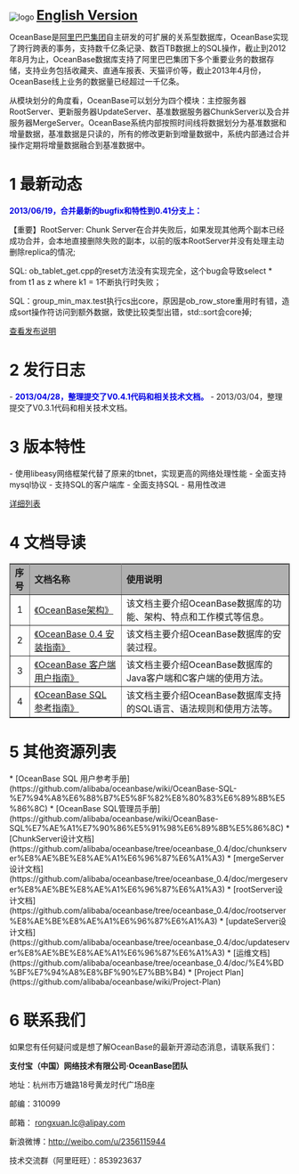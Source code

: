 ![logo](https://raw.github.com/alibaba/oceanbase/oceanbase_0.3/doc/%E5%9B%BE%E7%89%87%E5%A4%B9/logo.jpg)
<font size=5><b>[English Version](https://github.com/alibaba/oceanbase/wiki/Oceanbase)</b></font>

OceanBase是[阿里巴巴集团](http://page.china.alibaba.com/shtml/about/ali_group1.shtml)自主研发的可扩展的关系型数据库，OceanBase实现了跨行跨表的事务，支持数千亿条记录、数百TB数据上的SQL操作，截止到2012年8月为止，OceanBase数据库支持了阿里巴巴集团下多个重要业务的数据存储，支持业务包括收藏夹、直通车报表、天猫评价等，截止2013年4月份，OceanBase线上业务的数据量已经超过一千亿条。

从模块划分的角度看，OceanBase可以划分为四个模块：主控服务器RootServer、更新服务器UpdateServer、基准数据服务器ChunkServer以及合并服务器MergeServer。OceanBase系统内部按照时间线将数据划分为基准数据和增量数据，基准数据是只读的，所有的修改更新到增量数据中，系统内部通过合并操作定期将增量数据融合到基准数据中。

<h1>1 最新动态</h1>
<font color=“#0000E3”><b>2013/06/19，合并最新的bugfix和特性到0.41分支上：</b> </font>

【重要】RootServer: Chunk Server在合并失败后，如果发现其他两个副本已经成功合并，会本地直接删除失败的副本，以前的版本RootServer并没有处理主动删除replica的情况;

SQL: ob_tablet_get.cpp的reset方法没有实现完全，这个bug会导致select * from t1 as z where k1 = 1不断执行时失败；

SQL：group_min_max.test执行cs出core，原因是ob_row_store重用时有错，造成sort操作符访问到额外数据，致使比较类型出错，std::sort会core掉; 

[查看发布说明](https://github.com/alibaba/oceanbase/wiki/OceanBase-0.4.1-1209%E5%8F%91%E5%B8%83%E8%AF%B4%E6%98%8E)

<h1>2 发行日志</h1>
- <font color=“#0000E3”><b>2013/04/28，整理提交了V0.4.1代码和相关技术文档。</b> </font>
- 2013/03/04，整理提交了V0.3.1代码和相关技术文档。

<h1>3 版本特性</h1>
- 使用libeasy网络框架代替了原来的tbnet，实现更高的网络处理性能
- 全面支持mysql协议
- 支持SQL的客户端库
- 全面支持SQL
- 易用性改进

[详细列表](https://github.com/alibaba/oceanbase/wiki/OceanBase-0.4-%E7%89%88%E6%9C%AC%E7%89%B9%E6%80%A7) 

<h1>4 文档导读</h1>
<table width="100%"  border="1" frame="all" rules="all">
  <tr>
    <td width=7% bgcolor="B0B0B0"><b>序号</b></div></td>
    <td width=33% bgcolor="B0B0B0"><b>文档名称</b></td>
    <td width=60% bgcolor="B0B0B0"><b>使用说明</b></td>
  </tr>
  <tr>
    <td width="7%"><div align="center">1</div></td>
    <td width="33%"><a href="https://github.com/alibaba/oceanbase/wiki/OceanBase%E6%9E%B6%E6%9E%84%E4%BB%8B%E7%BB%8D" target="_blank">《OceanBase架构》</a></td>
    <td width="60%">该文档主要介绍OceanBase数据库的功能、架构、特点和工作模式等信息。</td>
  </tr>
  <tr>
    <td width="7%"><div align="center">2</div></td>
    <td width="33%"><a href="/alibaba/oceanbase/wiki/OceanBase-0.4-%E5%AE%89%E8%A3%85%E6%8C%87%E5%8D%97" target="_blank">《OceanBase 0.4 安装指南》</a></td>
    <td width="60%">该文档主要介绍OceanBase数据库的安装过程。</td>
  </tr>
  <tr>
    <td width="7%"><div align="center">3</div></td>
    <td width="33%"><a href="/alibaba/oceanbase/wiki/OceanBase%E5%AE%A2%E6%88%B7%E7%AB%AF-%E7%94%A8%E6%88%B7%E6%8C%87%E5%8D%97" target="_blank">《OceanBase 客户端 用户指南》</a></td>
    <td width="60%">该文档主要介绍OceanBase数据库的Java客户端和C客户端的使用方法。</td>
  </tr>
  <tr>
    <td width="7%"><div align="center">4</div></td>
    <td width="33%"><a href="https://github.com/alibaba/oceanbase/wiki/OceanBase-SQL-%E5%8F%82%E8%80%83%E6%8C%87%E5%8D%97" target="_blank">《OceanBase SQL 参考指南》</a></td>
    <td width="60%">该文档主要介绍OceanBase数据库支持的SQL语言、语法规则和使用方法等。</td>
  </tr>
</table>

<h1>5 其他资源列表</h1>
* [OceanBase SQL 用户参考手册](https://github.com/alibaba/oceanbase/wiki/OceanBase-SQL-%E7%94%A8%E6%88%B7%E5%8F%82%E8%80%83%E6%89%8B%E5%86%8C)
* [OceanBase SQL管理员手册](https://github.com/alibaba/oceanbase/wiki/OceanBase-SQL%E7%AE%A1%E7%90%86%E5%91%98%E6%89%8B%E5%86%8C)
* [ChunkServer设计文档](https://github.com/alibaba/oceanbase/tree/oceanbase_0.4/doc/chunkserver%E8%AE%BE%E8%AE%A1%E6%96%87%E6%A1%A3)
* [mergeServer设计文档](https://github.com/alibaba/oceanbase/tree/oceanbase_0.4/doc/mergeserver%E8%AE%BE%E8%AE%A1%E6%96%87%E6%A1%A3)
* [rootServer设计文档](https://github.com/alibaba/oceanbase/tree/oceanbase_0.4/doc/rootserver%E8%AE%BE%E8%AE%A1%E6%96%87%E6%A1%A3)
* [updateServer设计文档](https://github.com/alibaba/oceanbase/tree/oceanbase_0.4/doc/updateserver%E8%AE%BE%E8%AE%A1%E6%96%87%E6%A1%A3)
* [运维文档](https://github.com/alibaba/oceanbase/tree/oceanbase_0.4/doc/%E4%BD%BF%E7%94%A8%E8%BF%90%E7%BB%B4)
* [Project Plan](https://github.com/alibaba/oceanbase/wiki/Project-Plan) 

<h1>6 联系我们</h1>
 <p align="left">如果您有任何疑问或是想了解OceanBase的最新开源动态消息，请联系我们：</p>
  <p align="left"><b>支付宝（中国）网络技术有限公司·OceanBase团队</b></p>
  <p align="left">地址：杭州市万塘路18号黄龙时代广场B座</p>
  <p align="left">邮编：310099</p>
  <p align="left">邮箱： <a href="mailto:rongxuan.lc@alipay.com">rongxuan.lc@alipay.com</a></p>
  <p align="left"> 新浪微博：<a href="http://weibo.com/u/2356115944">http://weibo.com/u/2356115944</a></p>
  <p align="left">技术交流群（阿里旺旺）：853923637</p>
